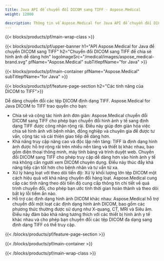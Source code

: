 ```yaml
---
title: Java API để chuyển đổi DICOM sang TIFF - Aspose.Medical
weight: 12000

description: Thông tin về Aspose.Medical for Java API để chuyển đổi DICOM sang TIFF
---
```


{{< blocks/products/pf/main-wrap-class >}}

{{< blocks/products/pf/upper-banner h1="API Aspose.Medical for Java để chuyển DICOM sang TIFF" h2="Chuyển đổi DICOM sang TIFF để chia sẻ hình ảnh dễ dàng hơn" logoImageSrc="/medical/images/aspose_medical-brand.svg" pfName="Aspose.Medical" subTitlepfName="for Java" >}}

{{< blocks/products/pf/main-container pfName="Aspose.Medical" subTitlepfName="for Java" >}}

{{< blocks/products/pf/feature-page-section h2="Các tính năng của DICOM to TIFF">}}

<p>Dễ dàng chuyển đổi các tệp DICOM định dạng TIFF. Aspose.Medical for Java DICOM to TIFF trao quyền cho bạn:</p>

<ul>
<li>Chia sẻ và cộng tác hình ảnh đơn giản: Aspose.Medical chuyển đổi DICOM sang TIFF cho phép bạn chuyển đổi hình ảnh y tế sang định dạng TIFF được công nhận rộng rãi. Điều này giúp đơn giản hóa việc chia sẻ hình ảnh với bệnh nhân, đồng nghiệp và chuyên gia để được tư vấn, cộng tác và cải thiện giao tiếp dễ dàng hơn.</li>
<li>Khả năng truy cập nâng cao và độc lập nền tảng: TIFF là định dạng hình ảnh được hỗ trợ rộng rãi trên nhiều nền tảng và thiết bị khác nhau, bao gồm điện thoại thông minh, máy tính bảng và trình duyệt web. Chuyển đổi DICOM sang TIFF cho phép truy cập dễ dàng hơn vào hình ảnh y tế mà không cần người xem DICOM chuyên dụng. Điều này thúc đẩy khả năng tiếp cận tốt hơn cho bệnh nhân và tư vấn từ xa.</li>
<li>Xử lý hàng loạt với theo dõi tiến độ: Xử lý khối lượng lớn tệp DICOM một cách hiệu quả với khả năng chuyển đổi hàng loạt. Aspose.Medical cung cấp các tính năng theo dõi tiến độ cung cấp thông tin chi tiết về quá trình chuyển đổi, cho phép bạn ước tính thời gian hoàn thành và theo dõi bất kỳ lỗi tiềm ẩn nào.</li>
<li>Hỗ trợ các định dạng hình ảnh DICOM khác nhau: Aspose.Medical hỗ trợ chuyển đổi một loạt các định dạng hình ảnh DICOM, bao gồm các phương thức thường được sử dụng như X-quang, CT, MRI và Siêu âm. Điều này đảm bảo khả năng tương thích với các thiết bị hình ảnh y tế khác nhau và cho phép bạn chuyển đổi các tệp DICOM đa dạng sang định dạng TIFF có thể truy cập.</li>
</ul>

{{< /blocks/products/pf/feature-page-section >}}

{{< /blocks/products/pf/main-container >}}

{{< /blocks/products/pf/main-wrap-class >}}